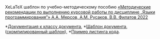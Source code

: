XeLaTeX шаблон по учебно-методическому пособию [&laquo;Методические рекомендации по выполнению курсовой работы по дисциплине &#8222;Языки программирования&#8221;&raquo; А.А.&nbsp;Мерсов, А.М.&nbsp;Русаков, В.В.&nbsp;Филатов 2022](https://library.mirea.ru/share/4488)

*[Документация к классу документа](/documentation.pdf),
*[Шаблон документа](/additions/document_template.tex), ([скомпилированный шаблон](/additions/document_template.pdf)),
*[Пример листинга кода](/additions/listings.tex).